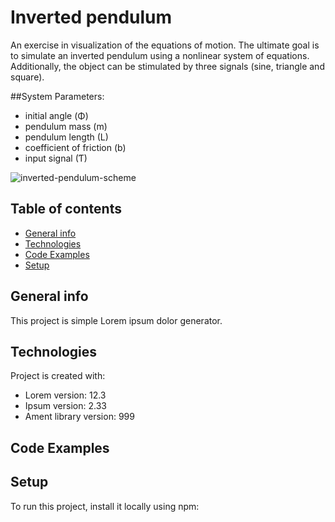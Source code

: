 # Inverted pendulum
An exercise in visualization of the equations of motion. The ultimate goal is to simulate an inverted pendulum using a nonlinear system of equations. Additionally, the object can be stimulated by three signals (sine, triangle and square). 

##System Parameters:
 - initial angle (Φ)
 - pendulum mass (m)
 - pendulum length (L)
 - coefficient of friction (b)
 - input signal (Ƭ)

![inverted-pendulum-scheme](https://user-images.githubusercontent.com/61761700/153585942-91f47c08-8c66-4e9a-832b-45f1067d18e5.png)

## Table of contents
* [General info](#general-info)
* [Technologies](#technologies)
* [Code Examples](#code-Examples)
* [Setup](#setup)

## General info
This project is simple Lorem ipsum dolor generator.
	
## Technologies
Project is created with:
* Lorem version: 12.3
* Ipsum version: 2.33
* Ament library version: 999

## Code Examples
	
## Setup
To run this project, install it locally using npm:

